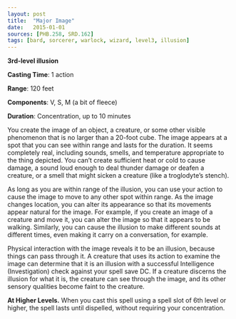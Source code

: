 ```yaml
---
layout: post
title:  "Major Image"
date:   2015-01-01
sources: [PHB.258, SRD.162]
tags: [bard, sorcerer, warlock, wizard, level3, illusion]
---
```


**3rd-level illusion**

**Casting Time**: 1 action

**Range**: 120 feet

**Components**: V, S, M (a bit of fleece)

**Duration**: Concentration, up to 10 minutes

You create the image of an object, a creature, or some other visible phenomenon that is no larger than a 20-foot cube. The image appears at a spot that you can see within range and lasts for the duration. It seems completely real, including sounds, smells, and temperature appropriate to the thing depicted. You can’t create sufficient heat or cold to cause damage, a sound loud enough to deal thunder damage or deafen a creature, or a smell that might sicken a creature (like a troglodyte’s stench).

As long as you are within range of the illusion, you can use your action to cause the image to move to any other spot within range. As the image changes location, you can alter its appearance so that its movements appear natural for the image. For example, if you create an image of a creature and move it, you can alter the image so that it appears to be walking. Similarly, you can cause the illusion to make different sounds at different times, even making it carry on a conversation, for example.

Physical interaction with the image reveals it to be an illusion, because things can pass through it. A creature that uses its action to examine the image can determine that it is an illusion with a successful Intelligence (Investigation) check against your spell save DC. If a creature discerns the illusion for what it is, the creature can see through the image, and its other sensory qualities become faint to the creature.

**At Higher Levels.** When you cast this spell using a spell slot of 6th level or higher, the spell lasts until dispelled, without requiring your concentration.
